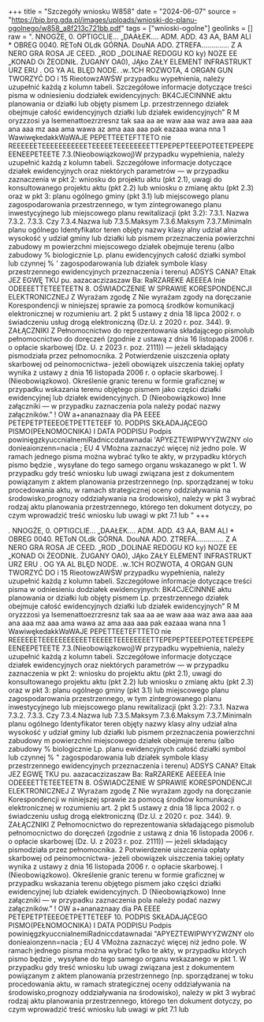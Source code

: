 +++
title = "Szczegóły wniosku W858"
date = "2024-06-07"
source = "https://bip.brg.gda.pl/images/uploads/wnioski-do-planu-ogolnego/w858_a8f213c721bb.pdf"
tags = ["wnioski-ogolne"]
geolinks = []
raw = ". NNOGŻE, 0. OPTIGCLIE... „DAAŁEK.... ADM. ADD. 43 AA, BAM ALI * OBREG 0040. REToN OLdk GÓRNA. DouNA ADO. ZTREFA.............. Z A NERO GRA ROSA JE CEED. „ROD _DOLINAE REDOGU KO ky) NOZE EE „KONAD Oi ŻEODNIŁ. ŻUGANY OA0), JĄko ZAŁY ELEMENT INFRASTRUKT URZ ERU . OG YA AL BLĘD NODE. .w..1CH ROZWOTA, 4 ORGAN GUN TWORZYĆ DO i 15 RieotowzAWŚW przypadku wypełnienia, należy uzupełnić każdą z kolumn tabeli. Szczegółowe informacje dotyczące treści pisma w odniesieniu dodziałek ewidencyjnych: BK4CJECINNNE aktu planowania or działki lub objęty pismem Lp.  przestrzennego działek obejmuje całość ewidencyjnych działki lub działek ewidencyjnych” R M oryzzzosi ya lsemenattoezrzresnz tak saa aa ae waw aaa waz awa aaa aaa ana aaa mz aaa ama wawa az ama aaa aaa pak eazaaa wana nna 1 WawiwękedakkWaWAJE PEPETTEETEFTTETO nie REEEEEETEEEEEEEEEEETEEEEETEEEEEEEETTEPEPEPTEEEPOTEETEPEEPEEENEEPETEETE 7.3.(Nieobowiązkowoj)W przypadku wypełnienia, należy uzupełnić każdą z kolumn tabeli. Szczegółowe informacje dotyczące działek ewidencyjnych oraz niektórych parametrów — w przypadku zaznaczenia w pkt 2: wniosku do projektu aktu (pkt 2.1), uwagi do konsultowanego projektu aktu (pkt 2.2) lub wniosku o zmianę aktu (pkt 2.3) oraz w pkt 3: planu ogólnego gminy (pkt 3.1) lub miejscowego planu zagospodarowania przestrzennego, w tym zintegrowanego planu inwestycyjnego lub miejscowego planu rewitalizacji (pkt 3.2): 7.3.1. Nazwa 7.3.2. 7.3.3. Czy 7.3.4.Nazwa lub  7.3.5.Maksym  7.3.6.Maksym  7.3.7.Minimaln planu ogólnego Identyfikator teren objęty nazwy klasy alny udział alna wysokość y udział gminy lub działki lub pismem przeznaczenia powierzchni zabudowy m powierzchni miejscowego działek obejmuje terenu (albo zabudowy % biologicznie Lp. planu ewidencyjnych całość działki symbol lub czynnej % '  zagospodarowania lub działek symbole klasy przestrzennego ewidencyjnych przeznaczenia i terenu) ADSYS CANA? Eltak JEZ EGWĘ TKU pu. aazacaczizaszaw Ba: RaRZAREKE AEEEEA lnie ODEEEETTETEETEETN 8. OŚWIADCZENIE W SPRAWIE KORESPONDENCJI ELEKTRONICZNEJ Z Wyrażam zgodę Z Nie wyrażam zgody na doręczanie Korespondencji w niniejszej sprawie za pomocą środków komunikacji elektronicznej w rozumieniu art. 2 pkt 5 ustawy z dnia 18 lipca 2002 r. o świadczeniu usług drogą elektroniczną (Dz.U. z 2020 r. poz. 344). 9. ZAŁĄCZNIKI Z Pełnomocnictwo do reprezentowania składającego pismolub pełnomocnictwo do doręczeń (zgodnie z ustawą z dnia 16 listopada 2006 r. o opłacie skarbowej (Dz. U. z 2023 r. poz. 2111)) — jeżeli składający pismodziała przez pełnomocnika. 2 Potwierdzenie uiszczenia opłaty skarbowej od peinomocnictwa- jeżeli obowiązek uiszczenia takiej opłaty wynika z ustawy z dnia 16 listopada 2006 r. o opłacie skarbowej. I  (Nieobowiązkowo). Określenie granic terenu w formie graficznej w przypadku wskazania terenu objętego pismem jako części  działki ewidencyjnej lub działek ewidencyjnych.  D (Nieobowiązkowo) Inne załączniki — w przypadku zaznaczenia pola należy podać nazwy załączników.” ! OW a+ananaznaay dia PA EEEE PETEPETPTEEEOETPETTETEEF  10. PODPIS SKŁADAJĄCEGO PISMO(PEŁNOMOCNIKA) I DATA PODPISU  Podpis powinięgzkyuccnialnemiRadniccdatawnadai 'APYEZTEWIPWYYZWZNY olo donieaionzenn=nacia ; EU 4 VMożna zaznaczyć więcej niż jedno pole. W ramach jednego pisma można wybrać tylko te akty, w przypadku których pismo będzie , wysyłane do tego samego organu wskazanego w pkt 1. W przypadku gdy treść wniosku lub uwagi związana jest z dokumentem powiązanym z aktem planowania przestrzennego (np. sporządzanej w toku procedowania aktu, w ramach strategicznej oceny oddziaływania na środowisko,prognozy oddziaływania na środowisko), należy w pkt 3 wybrać rodzaj aktu planowania przestrzennego, którego ten dokument dotyczy, po czym wprowadzić treść wniosku lub uwagi w pkt 7.1 lub "
+++

. NNOGŻE, 0. OPTIGCLIE... „DAAŁEK.... ADM. ADD. 43 AA, BAM ALI
*
OBREG 0040. REToN OLdk GÓRNA. DouNA ADO. ZTREFA..............
Z A NERO GRA ROSA
JE CEED. „ROD _DOLINAE REDOGU KO ky) NOZE EE „KONAD
Oi ŻEODNIŁ. ŻUGANY OA0), JĄko ZAŁY ELEMENT INFRASTRUKT URZ ERU
. OG YA AL BLĘD NODE. .w..1CH ROZWOTA, 4 ORGAN GUN TWORZYĆ DO
i
15 RieotowzAWŚW przypadku wypełnienia, należy uzupełnić każdą z kolumn tabeli.
Szczegółowe informacje dotyczące treści pisma w odniesieniu dodziałek ewidencyjnych:
BK4CJECINNNE
aktu planowania or działki lub objęty pismem
Lp.  przestrzennego działek obejmuje całość
ewidencyjnych działki lub działek
ewidencyjnych”
R M oryzzzosi ya lsemenattoezrzresnz tak saa aa ae waw aaa waz awa aaa aaa ana aaa mz aaa ama wawa az ama aaa aaa pak eazaaa wana nna
1 WawiwękedakkWaWAJE PEPETTEETEFTTETO nie REEEEEETEEEEEEEEEEETEEEEETEEEEEEEETTEPEPEPTEEEPOTEETEPEEPEEENEEPETEETE
7.3.(Nieobowiązkowoj)W przypadku wypełnienia, należy uzupełnić każdą z kolumn tabeli.
Szczegółowe informacje dotyczące działek ewidencyjnych oraz niektórych parametrów — w przypadku
zaznaczenia w pkt 2: wniosku do projektu aktu (pkt 2.1), uwagi do konsultowanego projektu aktu (pkt 2.2)
lub wniosku o zmianę aktu (pkt 2.3) oraz w pkt 3: planu ogólnego gminy (pkt 3.1) lub miejscowego planu
zagospodarowania przestrzennego, w tym zintegrowanego planu inwestycyjnego lub miejscowego planu
rewitalizacji (pkt 3.2):
7.3.1. Nazwa 7.3.2. 7.3.3. Czy 7.3.4.Nazwa lub  7.3.5.Maksym  7.3.6.Maksym  7.3.7.Minimaln
planu ogólnego Identyfikator teren objęty nazwy klasy alny udział alna wysokość y udział
gminy lub działki lub pismem przeznaczenia powierzchni zabudowy m powierzchni
miejscowego działek obejmuje terenu (albo zabudowy % biologicznie
Lp. planu ewidencyjnych całość działki symbol lub czynnej %
"  zagospodarowania lub działek symbole klasy
przestrzennego ewidencyjnych przeznaczenia
i terenu)
ADSYS CANA? Eltak JEZ EGWĘ TKU
pu. aazacaczizaszaw Ba: RaRZAREKE AEEEEA lnie ODEEEETTETEETEETN
8. OŚWIADCZENIE W SPRAWIE KORESPONDENCJI ELEKTRONICZNEJ
Z Wyrażam zgodę Z Nie wyrażam zgody
na doręczanie Korespondencji w niniejszej sprawie za pomocą środków komunikacji elektronicznej
w rozumieniu art. 2 pkt 5 ustawy z dnia 18 lipca 2002 r. o świadczeniu usług drogą elektroniczną (Dz.U.
z 2020 r. poz. 344).
9. ZAŁĄCZNIKI
Z Pełnomocnictwo do reprezentowania składającego pismolub pełnomocnictwo do doręczeń (zgodnie z ustawą z dnia 16
listopada 2006 r. o opłacie skarbowej (Dz. U. z 2023 r. poz. 2111)) — jeżeli składający pismodziała przez pełnomocnika.
2 Potwierdzenie uiszczenia opłaty skarbowej od peinomocnictwa- jeżeli obowiązek uiszczenia takiej opłaty wynika z ustawy z dnia
16 listopada 2006 r. o opłacie skarbowej.
I  (Nieobowiązkowo). Określenie granic terenu w formie graficznej w przypadku wskazania terenu objętego pismem jako części 
działki ewidencyjnej lub działek ewidencyjnych. 
D (Nieobowiązkowo) Inne załączniki — w przypadku zaznaczenia pola należy podać nazwy załączników.” !
OW a+ananaznaay dia PA EEEE PETEPETPTEEEOETPETTETEEF 
10. PODPIS SKŁADAJĄCEGO PISMO(PEŁNOMOCNIKA) I DATA PODPISU 
Podpis powinięgzkyuccnialnemiRadniccdatawnadai "APYEZTEWIPWYYZWZNY olo donieaionzenn=nacia ;
EU
4
VMożna zaznaczyć więcej niż jedno pole. W ramach jednego pisma można wybrać tylko te akty, w przypadku których pismo będzie
, wysyłane do tego samego organu wskazanego w pkt 1. W przypadku gdy treść wniosku lub uwagi związana jest z dokumentem
powiązanym z aktem planowania przestrzennego (np. sporządzanej w toku procedowania aktu, w ramach strategicznej oceny
oddziaływania na środowisko,prognozy oddziaływania na środowisko), należy w pkt 3 wybrać rodzaj aktu planowania przestrzennego,
którego ten dokument dotyczy, po czym wprowadzić treść wniosku lub uwagi w pkt 7.1 lub 



